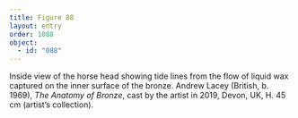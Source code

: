 ```yaml
---
title: Figure 88
layout: entry
order: 1088
object:
  - id: "088"
---
```


Inside view of the horse head showing tide lines from the flow of liquid wax captured on the inner surface of the bronze. Andrew Lacey (British, b. 1969), *The Anatomy of Bronze*, cast by the artist in 2019, Devon, UK, H. 45 cm (artist’s collection).
